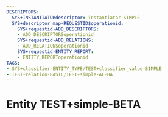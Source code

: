 ```yaml
---
DESCRIPTORS:
  SYS+INSTANTIATORdescriptor: instantiator-SIMPLE
  SYS+descriptor_map-REQUESTID$operationid:
    SYS+requestid-ADD_DESCRIPTORS:
    - ADD_DESCRIPTORSoperationid
    SYS+requestid-ADD_RELATIONS:
    - ADD_RELATIONSoperationid
    SYS+requestid-ENTITY_REPORT:
    - ENTITY_REPORToperationid
TAGS:
- SYS+classifier-ENTITY_TYPE/TEST+classifier_value-SIMPLE
- TEST+relation-BASIC/TEST+simple-ALPHA
---
```

# Entity TEST+simple-BETA

